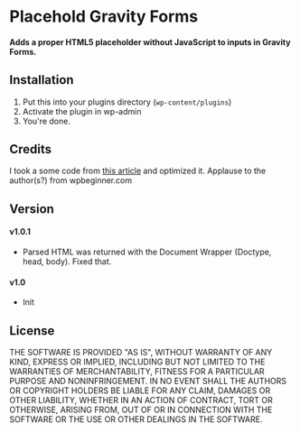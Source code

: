 Placehold Gravity Forms
=======================

#### Adds a proper HTML5 placeholder without JavaScript to inputs in Gravity Forms.

## Installation

1. Put this into your plugins directory (`wp-content/plugins`)
2. Activate the plugin in wp-admin
3. You're done.

## Credits

I took a some code from [this article](http://www.wpbeginner.com/wp-tutorials/how-to-add-placeholder-text-in-gravity-forms/) and optimized it. Applause to the author(s?) from wpbeginner.com

## Version

#### v1.0.1

* Parsed HTML was returned with the Document Wrapper (Doctype, head, body). Fixed that.

#### v1.0

* Init

## License

THE SOFTWARE IS PROVIDED "AS IS", WITHOUT WARRANTY OF ANY KIND, EXPRESS OR IMPLIED, INCLUDING BUT NOT LIMITED TO THE WARRANTIES OF MERCHANTABILITY, FITNESS FOR A PARTICULAR PURPOSE AND NONINFRINGEMENT. IN NO EVENT SHALL THE AUTHORS OR COPYRIGHT HOLDERS BE LIABLE FOR ANY CLAIM, DAMAGES OR OTHER LIABILITY, WHETHER IN AN ACTION OF CONTRACT, TORT OR OTHERWISE, ARISING FROM, OUT OF OR IN CONNECTION WITH THE SOFTWARE OR THE USE OR OTHER DEALINGS IN THE SOFTWARE.